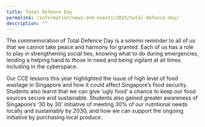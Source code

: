 ```yaml
---
title: Total Defence Day
permalink: /information/news-and-events/2023/total-defence-day/
description: ""
---
```

<p>The commemoration of Total Defence Day is a solemn reminder to all of us that we cannot take peace and harmony for granted. Each of us has a role to play in strengthening social ties, knowing what to do during emergencies, lending a helping hand to those in need and being vigilant at all times including in the cyberspace. 

Our CCE lessons this year highlighted the issue of high level of food wastage in Singapore and how it could affect Singapore’s food security. Students also learnt that we can give ‘ugly food’ a chance to keep our food sources secure and sustainable. Students also gained greater awareness of Singapore’s ‘30 by 30’ initiative of meeting 30% of our nutritional needs locally and sustainably by 2030, and how we can support the ongoing initiative by purchasing local produce.
</p>